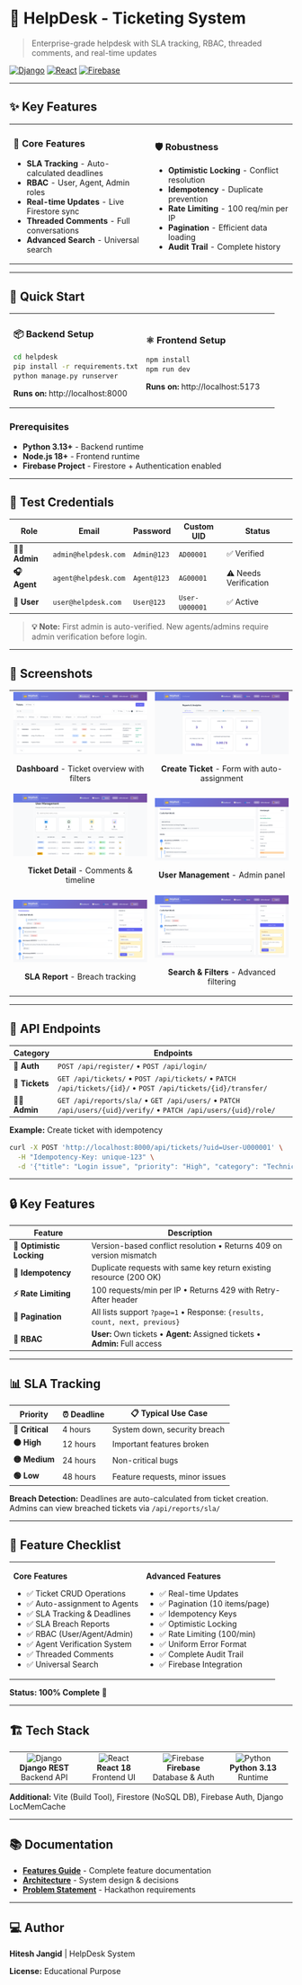 # 🎫 HelpDesk - Ticketing System

> Enterprise-grade helpdesk with SLA tracking, RBAC, threaded comments, and real-time updates

[![Django](https://img.shields.io/badge/Django-5.1.2-green.svg)](https://www.djangoproject.com/) [![React](https://img.shields.io/badge/React-18.3.1-blue.svg)](https://react.dev/) [![Firebase](https://img.shields.io/badge/Firebase-11.0.1-orange.svg)](https://firebase.google.com/)

---

## ✨ Key Features

<table>
<tr>
<td width="50%">

### 🎯 Core Features
- **SLA Tracking** - Auto-calculated deadlines
- **RBAC** - User, Agent, Admin roles
- **Real-time Updates** - Live Firestore sync
- **Threaded Comments** - Full conversations
- **Advanced Search** - Universal search

</td>
<td width="50%">

### 🛡️ Robustness
- **Optimistic Locking** - Conflict resolution
- **Idempotency** - Duplicate prevention
- **Rate Limiting** - 100 req/min per IP
- **Pagination** - Efficient data loading
- **Audit Trail** - Complete history

</td>
</tr>
</table>

---

## 🚀 Quick Start

<table>
<tr>
<td width="50%">

### 📦 Backend Setup
```bash
cd helpdesk
pip install -r requirements.txt
python manage.py runserver
```
**Runs on:** http://localhost:8000

</td>
<td width="50%">

### ⚛️ Frontend Setup
```bash
npm install
npm run dev
```
**Runs on:** http://localhost:5173

</td>
</tr>
</table>

### Prerequisites
- **Python 3.13+** - Backend runtime
- **Node.js 18+** - Frontend runtime  
- **Firebase Project** - Firestore + Authentication enabled

---

## 🔑 Test Credentials

<table>
<thead>
<tr>
<th>Role</th>
<th>Email</th>
<th>Password</th>
<th>Custom UID</th>
<th>Status</th>
</tr>
</thead>
<tbody>
<tr>
<td><strong>👨‍💼 Admin</strong></td>
<td><code>admin@helpdesk.com</code></td>
<td><code>Admin@123</code></td>
<td><code>AD00001</code></td>
<td>✅ Verified</td>
</tr>
<tr>
<td><strong>🎧 Agent</strong></td>
<td><code>agent@helpdesk.com</code></td>
<td><code>Agent@123</code></td>
<td><code>AG00001</code></td>
<td>⚠️ Needs Verification</td>
</tr>
<tr>
<td><strong>👤 User</strong></td>
<td><code>user@helpdesk.com</code></td>
<td><code>User@123</code></td>
<td><code>User-U000001</code></td>
<td>✅ Active</td>
</tr>
</tbody>
</table>

> **💡 Note:** First admin is auto-verified. New agents/admins require admin verification before login.

---

## 📸 Screenshots

<table>
<tr>
<td width="50%">
<img src="docs/workflow%20Image/Screenshot%20From%202025-10-05%2018-33-20.png" alt="Dashboard"/>
<p align="center"><strong>Dashboard</strong> - Ticket overview with filters</p>
</td>
<td width="50%">
<img src="docs/workflow%20Image/Screenshot%20From%202025-10-05%2018-33-38.png" alt="Create Ticket"/>
<p align="center"><strong>Create Ticket</strong> - Form with auto-assignment</p>
</td>
</tr>
<tr>
<td width="50%">
<img src="docs/workflow%20Image/Screenshot%20From%202025-10-05%2018-34-41.png" alt="Ticket Detail"/>
<p align="center"><strong>Ticket Detail</strong> - Comments & timeline</p>
</td>
<td width="50%">
<img src="docs/workflow%20Image/Screenshot%20From%202025-10-05%2018-35-21.png" alt="User Management"/>
<p align="center"><strong>User Management</strong> - Admin panel</p>
</td>
</tr>
<tr>
<td width="50%">
<img src="docs/workflow%20Image/Screenshot%20From%202025-10-05%2018-35-46.png" alt="SLA Report"/>
<p align="center"><strong>SLA Report</strong> - Breach tracking</p>
</td>
<td width="50%">
<img src="docs/workflow%20Image/Screenshot%20From%202025-10-05%2018-36-01.png" alt="Search"/>
<p align="center"><strong>Search & Filters</strong> - Advanced filtering</p>
</td>
</tr>
</table>

---

## 📡 API Endpoints

| Category | Endpoints |
|----------|-----------|
| **🔐 Auth** | `POST /api/register/` • `POST /api/login/` |
| **🎫 Tickets** | `GET /api/tickets/` • `POST /api/tickets/` • `PATCH /api/tickets/{id}/` • `POST /api/tickets/{id}/transfer/` |
| **👨‍💼 Admin** | `GET /api/reports/sla/` • `GET /api/users/` • `PATCH /api/users/{uid}/verify/` • `PATCH /api/users/{uid}/role/` |

**Example:** Create ticket with idempotency
```bash
curl -X POST 'http://localhost:8000/api/tickets/?uid=User-U000001' \
  -H "Idempotency-Key: unique-123" \
  -d '{"title": "Login issue", "priority": "High", "category": "Technical"}'
```

---

## 🔒 Key Features

| Feature | Description |
|---------|-------------|
| **🔐 Optimistic Locking** | Version-based conflict resolution • Returns 409 on version mismatch |
| **🔁 Idempotency** | Duplicate requests with same key return existing resource (200 OK) |
| **⚡ Rate Limiting** | 100 requests/min per IP • Returns 429 with Retry-After header |
| **📄 Pagination** | All lists support `?page=1` • Response: `{results, count, next, previous}` |
| **👥 RBAC** | **User:** Own tickets • **Agent:** Assigned tickets • **Admin:** Full access |

---

## 📊 SLA Tracking

<table>
<thead>
<tr>
<th>Priority</th>
<th>⏰ Deadline</th>
<th>📋 Typical Use Case</th>
</tr>
</thead>
<tbody>
<tr>
<td><strong>🔴 Critical</strong></td>
<td>4 hours</td>
<td>System down, security breach</td>
</tr>
<tr>
<td><strong>🟠 High</strong></td>
<td>12 hours</td>
<td>Important features broken</td>
</tr>
<tr>
<td><strong>🟡 Medium</strong></td>
<td>24 hours</td>
<td>Non-critical bugs</td>
</tr>
<tr>
<td><strong>🟢 Low</strong></td>
<td>48 hours</td>
<td>Feature requests, minor issues</td>
</tr>
</tbody>
</table>

**Breach Detection:** Deadlines are auto-calculated from ticket creation. Admins can view breached tickets via `/api/reports/sla/`

---

## 🎯 Feature Checklist

<table>
<tr>
<td width="50%">

**Core Features**
- ✅ Ticket CRUD Operations
- ✅ Auto-assignment to Agents
- ✅ SLA Tracking & Deadlines
- ✅ SLA Breach Reports
- ✅ RBAC (User/Agent/Admin)
- ✅ Agent Verification System
- ✅ Threaded Comments
- ✅ Universal Search

</td>
<td width="50%">

**Advanced Features**
- ✅ Real-time Updates
- ✅ Pagination (10 items/page)
- ✅ Idempotency Keys
- ✅ Optimistic Locking
- ✅ Rate Limiting (100/min)
- ✅ Uniform Error Format
- ✅ Complete Audit Trail
- ✅ Firebase Integration

</td>
</tr>
</table>

**Status: 100% Complete** 🎉

---

## 🏗️ Tech Stack

<table>
<tr>
<td align="center" width="25%">
<img src="https://img.shields.io/badge/Django-092E20?style=for-the-badge&logo=django&logoColor=white" alt="Django"/>
<br><strong>Django REST</strong>
<br>Backend API
</td>
<td align="center" width="25%">
<img src="https://img.shields.io/badge/React-20232A?style=for-the-badge&logo=react&logoColor=61DAFB" alt="React"/>
<br><strong>React 18</strong>
<br>Frontend UI
</td>
<td align="center" width="25%">
<img src="https://img.shields.io/badge/Firebase-FFCA28?style=for-the-badge&logo=firebase&logoColor=black" alt="Firebase"/>
<br><strong>Firebase</strong>
<br>Database & Auth
</td>
<td align="center" width="25%">
<img src="https://img.shields.io/badge/Python-3776AB?style=for-the-badge&logo=python&logoColor=white" alt="Python"/>
<br><strong>Python 3.13</strong>
<br>Runtime
</td>
</tr>
</table>

**Additional:** Vite (Build Tool), Firestore (NoSQL DB), Firebase Auth, Django LocMemCache

---

## 📚 Documentation

- **[Features Guide](docs/FEATURES.md)** - Complete feature documentation
- **[Architecture](docs/ARCHITECTURE.md)** - System design & decisions
- **[Problem Statement](docs/PROBLEM_STATEMENT.md)** - Hackathon requirements

---

## ‍💻 Author

**Hitesh Jangid** | HelpDesk System 

**License:** Educational Purpose
